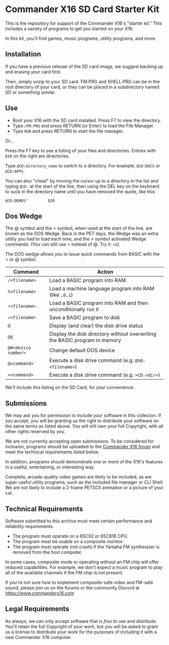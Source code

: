 
# Commander X16 SD Card Starter Kit

This is the repository for support of the Commander X16's "starter kit." This 
includes a variety of programs to get you started on your X16.

In this kit, you'll find games, music programs, utility programs, and more. 

## Installation

If you have a previous relesae of the SD card image, we suggest
backing up and erasing your card first. 

Then, simply unzip to your SD card. FM.PRG and SHELL.PRG can
be in the root directory of your card, or they can be placed
in a subdirectory named SD or something similar.

## Use

* Boot your X16 with the SD card installed. Press F7 to view
  the directory.
* Type `/FM.PRG` and press RETURN (or Enter) to load the File Manager.
* Type `RUN` and press RETURN to start the file manager.

Or...

Press the F7 key to see a listing of your files and directories.
Entries with `DIR` on the right are directories.

Type `@CD:directory_name` to switch to a directory. For example,
`@CD:DOCS` or `@CD:APPS`. 

You can also "cheat" by moving the cursor up to a directory in
the list and typing `@CD:` at the start of the line, then
using the DEL key on the keyboard to suck in the directory name
until you have removed the quote, like this:

`@CD:DEMOS"         DIR`

## Dos Wedge

The @ symbol and the > symbol, when used at the start of the line,
are known as the DOS Wedge. Back in the PET days, the Wedge was 
an extra utility you had to load each time, and the > symbol activated
Wedge commands. (You can still use > instead of @. Try it: `>$`).

The DOS wedge allows you to issue quick commands from BASIC with the > or @
symbol.

| Command | Action |
|-|-|
| `/<filename>` | Load a BASIC program into RAM |
| `%<filename>` | Load a machine language program into RAM (like `,8,1`) |
| `↑<filename>` | Load a BASIC program into RAM and then unconditionally run it |
| `←<filename>` | Save a BASIC program to disk |
| `@` | Display (and clear) the disk drive status |
| `@$` | Display the disk directory without overwriting the BASIC program in memory |
| `@#<device number>` | Change default DOS device |
| `@<command>` | Execute a disk drive command (e.g. `@S0:<filename>`) |
| `><command>` | Execute a disk drive command (e.g. `>CD:<dir>`) |

We'll include this listing on the SD Card, for your convenience.
  
## Submissions

We may ask you for permission to include your software in this collecton.
If you accept, you will be granting us the right to distribute your
software on the same terms as listed above. You will still own your
full Copyright, with all other rights reserved by you.

We are not currently accepting open submissions. To be considered
for inclusion, programs should be uploaded to the [Commander X16 forum](https://cx16forum.com)
and meet the technical requirements listed below. 

In addition, programs should demonstrate one or more of the X16's features
in a useful, entertaining, or interesting way. 

Complete, arcade-quality video games are likely to be included, as 
are super useful utility programs, such as the included file manager
or CLI Shell. We are not likely to include a 2-frame PETSCII
animation or a picture of your cat.

## Technical Requirements

Software submitted to this archive must meet certain performance
and reliability requirements. 

* The program must operate on a 65C02 or 65C816 CPU.
* The program must be usable on a composite monitor.
* The program must operate (not crash) if the Yamaha FM synthesizer
  is removed from the host computer.

In some cases, composite mode or operating without an FM chip
will offer reduced capabilities. For example, we don't expect a
music program to play all of the available channels if the FM chip
is not present.

If you're not sure how to implement composite-safe video and
FM-safe sound, please join us on the forums or the community 
Discord at https://www.commanderx16.com

## Legal Requirements

As always, we can only accept software that is _free to use_ and 
distribute. You'll retain the full Copyright of your work, but you
will be asked to grant us a license to distribute your work for
the purposes of including it with a new Commander X16 computer.
